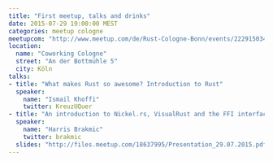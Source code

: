 ```yaml
---
title: "First meetup, talks and drinks"
date: 2015-07-29 19:00:00 MEST
categories: meetup cologne
meetupcom: "http://www.meetup.com/de/Rust-Cologne-Bonn/events/222915034/"
location:
  name: "Coworking Cologne"
  street: "An der Bottmühle 5"
  city: Köln
talks:
- title: "What makes Rust so awesome? Introduction to Rust"
  speaker:
    name: "Ismail Khoffi"
    twitter: KreuzUQuer
- title: "An introduction to Nickel.rs, VisualRust and the FFI interface"
  speaker:
    name: "Harris Brakmic"
    twitter: brakmic
  slides: "http://files.meetup.com/18637995/Presentation_29.07.2015.pdf"
---
```

